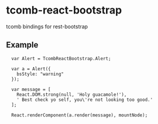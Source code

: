 # tcomb-react-bootstrap

tcomb bindings for rest-bootstrap

## Example

      var Alert = TcombReactBootstrap.Alert;

      var a = Alert({
        bsStyle: "warning"
      });

      var message = [
        React.DOM.strong(null, 'Holy guacamole!'),
        ' Best check yo self, you\'re not looking too good.' 
      ];

      React.renderComponent(a.render(message), mountNode);
